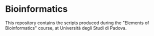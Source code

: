 # Bioinformatics

This repository contains the scripts produced during the "Elements of Bioinformatics" course, at Università degli Studi di Padova.
